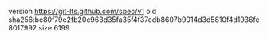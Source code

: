 version https://git-lfs.github.com/spec/v1
oid sha256:bc80f79e2fb20c963d35fa35f4f37edb8607b9014d3d5810f4d1936fc8017992
size 6199

